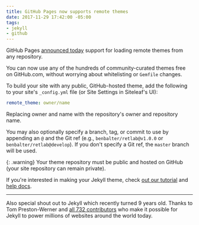 ```yaml
---
title: GitHub Pages now supports remote themes
date: 2017-11-29 17:42:00 -05:00
tags:
- jekyll
- github
---
```


GitHub Pages [announced today](https://github.com/blog/2464-use-any-theme-with-github-pages) support for loading remote themes from any repository.

You can now use any of the hundreds of community-curated themes free on GitHub.com, without worrying about whitelisting or `Gemfile` changes.

To build your site with any public, GitHub-hosted theme, add the following to your site's `_config.yml` file (or Site Settings in Siteleaf's UI):

```yaml
remote_theme: owner/name
```

Replacing owner and name with the repository's owner and repository name. 

You may also optionally specify a branch, tag, or commit to use by appending an `@` and the Git ref (e.g., `benbalter/retlab@v1.0.0` or `benbalter/retlab@develop`). If you don't specify a Git ref, the `master` branch will be used.

{: .warning} Your theme repository must be public and hosted on GitHub (your site repository can remain private).

If you're interested in making your Jekyll theme, check [out our tutorial](/blog/making-your-first-jekyll-theme-part-1/) and [help docs](https://learn.siteleaf.com/themes/gem-based-themes/).

---

Also special shout out to Jekyll which recently turned 9 years old. Thanks to Tom Preston-Werner and [all 732 contributors](https://github.com/jekyll/jekyll/graphs/contributors) who make it possible for Jekyll to power millions of websites around the world today.